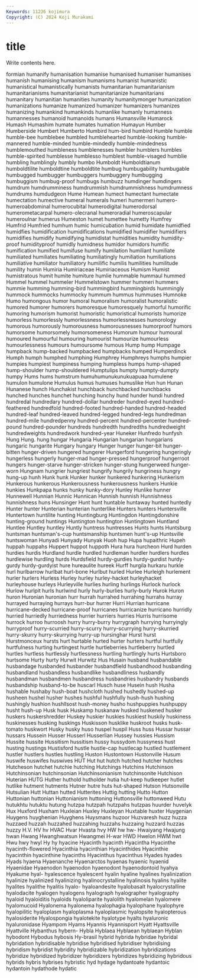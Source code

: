 ```yaml
---
Keywords: 11236 kojimura
Copyright: (C) 2024 Koji Murakami
---
```


# title

Write contents here.



formian humanify humanisation humanise humanised humaniser humanises humanish humanising humanism
humanisms humanist humanistic humanistical humanistically humanists humanitarian humanitarianism humanitarianisms humanitarianist
humanitarianize humanitarians humanitary humanitian humanities humanity humanitymonger humanization humanizations humanize
humanized humanizer humanizers humanizes humanizing humankind humankinds humanlike humanly humanness
humannesses humanoid humanoids humans Humansville Humarock Humash Humashim humate humates
humation Humayun Humber Humberside Humbert Humberto Humbird hum-bird humbird Humble
humble humble-bee humblebee humbled humblehearted humble-looking humble-mannered humble-minded humble-mindedly humble-mindedness
humblemouthed humbleness humblenesses humbler humblers humbles humble-spirited humblesse humblesso humblest
humble-visaged humblie humbling humblingly humbly humbo Humboldt Humboldtianum humboldtilite humboldtine
humboldtite humbug humbugability humbugable humbugged humbugger humbuggers humbuggery humbugging humbuggism
humbug-proof humbugs humbuzz humdinger humdingers humdrum humdrumminess humdrummish humdrummishness humdrumness
humdrums humdudgeon Hume Humean humect humectant humectate humectation humective humeral
humerals humeri humermeri humero- humeroabdominal humerocubital humerodigital humerodorsal humerometacarpal humero-olecranal
humeroradial humeroscapular humeroulnar humerus Humeston humet humettee humetty Humfrey Humfrid
Humfried humhum humic humicubation humid humidate humidfied humidfies humidification humidifications
humidified humidifier humidifiers humidifies humidify humidifying humidistat humidities humidity humidity-proof
humidityproof humidly humidness humidor humidors humific humification humified humifuse humify
humilation humiliant humiliate humiliated humiliates humiliating humiliatingly humiliation humiliations humiliative
humiliator humiliatory humilific humilis humilities humilitude humility humin Humiria Humiriaceae
Humiriaceous Humism Humist humistratous humit humite humiture humlie hummable hummaul
hummed Hummel hummel hummeler Hummelstown hummer hummeri hummers hummie humming
humming-bird hummingbird hummingbirds hummingly hummock hummocks hummocky hummum hummus hummuses
Humnoke Humo humongous humor humoral humoralism humoralist humoralistic humored humorer
humorers humoresque humoresquely humorful humorific humoring humorism humorist humoristic humoristical
humorists humorize humorless humorlessly humorlessness humorlessnesses humorology humorous humorously humorousness
humorousnesses humorproof humors humorsome humorsomely humorsomeness Humorum humour humoural humoured
humourful humouring humourist humourize humourless humourlessness humours humoursome humous Hump
hump Humpage humpback hump-backed humpbacked humpbacks humped Humperdinck Humph humph
humphed humphing Humphrey Humphreys humphs humpier humpies humpiest humpiness humping
humpless humps hump-shaped hump-shoulder hump-shouldered Humptulips humpty humpty-dumpty humpy Hums
hums humstrum humuhumunukunukuapuaa humulene humulon humulone Humulus humus humuses humuslike
Hun hun Hunan Hunanese hunch Hunchakist hunchback hunchbacked hunchbacks hunched
hunches hunchet hunching hunchy hund hunder hundi hundred hundredal hundredary
hundred-dollar hundreder hundred-eyed hundred-feathered hundredfold hundred-footed hundred-handed hundred-headed hundred-leaf hundred-leaved
hundred-legged hundred-legs hundredman hundred-mile hundredpenny hundred-percent hundred-percenter hundred-pound hundred-pounder hundreds
hundredth hundredths hundredweight hundredweights hundredwork hundred-year Huneker Hunfredo hunfysh Hung
Hung. hung hungar Hungaria Hungarian hungarian hungarians hungaric hungarite Hungary
hungary Hunger hunger hunger-bit hunger-bitten hunger-driven hungered hungerer Hungerford hungering
hungeringly hungerless hungerly hunger-mad hunger-pressed hungerproof hungerroot hungers hunger-starve hunger-stricken
hunger-stung hungerweed hunger-worn Hungnam hungrier hungriest hungrify hungrily hungriness hungry
hung-up hunh Hunk hunk Hunker hunker hunkered hunkering Hunkerism Hunkerous
hunkerous Hunkerousness hunkerousness hunkers Hunkie hunkies Hunkpapa hunks hunky hunky-dory
Hunley Hunlike hunner Hunnewell Hunnian Hunnic Hunnican Hunnish hunnish Hunnishness
hunnishness huns Hunsinger Hunt hunt huntable huntaway hunted huntedly Hunter
hunter Hunterian hunterian hunterlike Hunters hunters Huntersville Huntertown huntilite hunting
Huntingburg Huntingdon Huntingdonshire hunting-ground huntings Huntington huntington Huntingtown Huntland Huntlee
Huntley huntley Huntly huntress huntresses Hunts hunts Huntsburg huntsman huntsman's-cup
huntsmanship huntsmen hunt's-up Huntsville huntswoman Hunyadi Hunyady Hunyak Huoh hup
Hupa hupaithric Hupeh huppah huppahs Huppert huppot huppoth Hura hura
hurcheon Hurd hurden hurdies hurdis Hurdland hurdle hurdled hurdleman hurdler
hurdlers hurdles hurdlewise hurdling hurds Hurdsfield hurdy-gurdies hurdy-gurdist hurdy-gurdy hurdy-gurdyist
hure hureaulite hureek Hurff hurgila hurkaru hurkle hurl hurlbarrow hurlbat
hurl-bone Hurlbut hurled Hurlee Hurleigh hurlement hurler hurlers Hurless Hurley
hurley hurley-hacket hurleyhacket hurleyhouse hurleys Hurleyville hurlies hurling hurlings Hurlock
hurlock Hurlow hurlpit hurls hurlwind hurly hurly-burlies hurly-burly Hurok Huron
huron Huronian huronian hurr hurrah hurrahed hurrahing hurrahs hurray hurrayed
hurraying hurrays hurr-bur hurrer Hurri Hurrian hurricane hurricane-decked hurricane-proof hurricanes
hurricanize hurricano hurridly hurried hurriedly hurriedness hurrier hurriers hurries Hurris
hurrisome hurrock hurroo hurroosh hurry hurry-burry hurrygraph hurrying hurryingly hurryproof
hurry-scurried hurry-scurry hurry-scurrying hurry-skurried hurry-skurry hurry-skurrying hurry-up hursinghar Hurst hurst
Hurstmonceux hursts hurt hurtable hurted hurter hurters hurtful hurtfully hurtfulness
hurting hurtingest hurtle hurtleberries hurtleberry hurtled hurtles hurtless hurtlessly hurtlessness
hurtling hurtlingly hurts Hurtsboro hurtsome Hurty hurty Hurwit Hurwitz Hus
Husain husband husbandable husbandage husbanded husbander husbandfield husbandhood husbanding husbandland
husbandless husbandlike husbandliness husbandly husbandman husbandmen husbandress husbandries husbandry husbands
husbandship husband-to-be huscarl Husch huse Husein hush Husha hushable hushaby
hush-boat hushcloth hushed hushedly hushed-up husheen hushel husher hushes hushful
hushfully hush-hush hushing hushingly hushion hushllsost hush-money husho hushpuppies hushpuppy
husht hush-up Husk husk Huskamp huskanaw husked huskened husker huskers
huskershredder Huskey huskier huskies huskiest huskily huskiness huskinesses husking huskings
Huskisson husklike huskroot husks husk-tomato huskwort Husky husky huso huspel
huspil Huss huss Hussar hussar hussars Hussein Husser Husserl Husserlian
Hussey hussies Hussism Hussite hussite Hussitism hussitism hussy hussydom hussyness
hust husting hustings Hustisford hustle hustle-cap hustlecap hustled hustlement hustler
hustlers hustles hustling Huston Hustontown Hustonville Husum huswife huswifes huswives
HUT Hut hut hutch hutched hutcher hutches Hutcheson hutchet hutchie
hutching Hutchings Hutchins Hutchinson Hutchinsonian hutchinsonian Hutchinsonianism hutchinsonite Hutchison Huterian
HUTG Huther huthold hutholder hutia hut-keep hutkeeper hutlet hutlike hutment
hutments Hutner hutre huts hut-shaped Hutson Hutsonville Hutsulian Hutt Huttan
hutted Hutterites Huttig hutting Hutto Hutton Huttonian huttonian Huttonianism huttoning
Huttonsville huttonweed Hutu hutukhtu hutuktu hutung hutzpa hutzpah hutzpahs hutzpas
huurder huvelyk Hux Huxford Huxham Huxleian Huxley Huxleyan Huxtable huxter
Huygenian Huygens huyghenian Huyghens Huysmans huzoor Huzvaresh huzz huzza huzzaed
huzzah huzzahed huzzahing huzzahs huzzaing huzzard huzzas huzzy H.V. HV
hv HVAC Hvar Hvasta hvy HW hw hw- Hwaiyang Hwajung
hwan Hwang Hwanghwatsun Hwangmei H-war HWD Hwelon HWM hwt Hwu
hwy hwyl Hy hy hyacine Hyacinth hyacinth Hyacintha Hyacinthe hyacinth-flowered
Hyacinthia hyacinthian Hyacinthides Hyacinthie hyacinthin hyacinthine hyacinths Hyacinthus hyacinthus Hyades
hyades Hyads hyaena Hyaenanche Hyaenarctos hyaenas hyaenic hyaenid Hyaenidae Hyaenodon
hyaenodon hyaenodont hyaenodontoid hyahya Hyakume hyal- hyalescence hyalescent hyalin hyaline
hyalines hyalinization hyalinize hyalinized hyalinizing hyalinocrystalline hyalinosis hyalins hyalite hyalites
hyalithe hyalitis hyalo- hyaloandesite hyalobasalt hyalocrystalline hyalodacite hyalogen hyalogens hyalograph
hyalographer hyalography hyaloid hyaloiditis hyaloids hyaloliparite hyalolith hyalomelan hyalomere hyalomucoid
Hyalonema hyalonema hyalophagia hyalophane hyalophyre hyalopilitic hyaloplasm hyaloplasma hyaloplasmic hyalopsite
hyalopterous hyalosiderite Hyalospongia hyalotekite hyalotype hyalts hyaluronic hyaluronidase Hyampom Hyams
Hyannis Hyannisport Hyatt Hyattsville Hyattville Hybanthus hybern- Hybla Hyblaea Hyblaean
hyblaean Hyblan hybodont Hybodus hybosis Hy-brasil hybrid hybrida hybridae hybridal
hybridation hybridisable hybridise hybridised hybridiser hybridising hybridism hybridist hybridity hybridizable
hybridization hybridizations hybridize hybridized hybridizer hybridizers hybridizes hybridizing hybridous hybrids
hybris hybrises hybristic hyd hydage hydantoate hydantoic hydantoin hydathode hydatic
